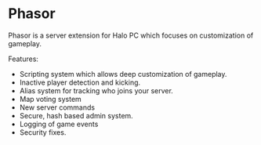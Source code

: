Phasor
======

Phasor is a server extension for Halo PC which focuses on customization of gameplay.

Features:
  - Scripting system which allows deep customization of gameplay.
  - Inactive player detection and kicking.
  - Alias system for tracking who joins your server.
  - Map voting system
  - New server commands
  - Secure, hash based admin system.
  - Logging of game events
  - Security fixes.